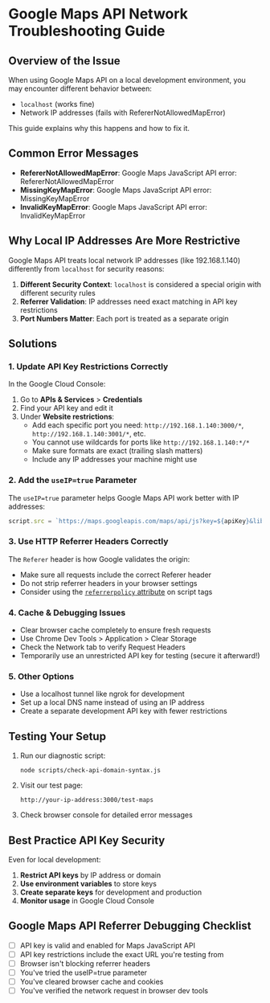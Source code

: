 # Google Maps API Network Troubleshooting Guide

## Overview of the Issue

When using Google Maps API on a local development environment, you may encounter different behavior between:
- `localhost` (works fine) 
- Network IP addresses (fails with RefererNotAllowedMapError)

This guide explains why this happens and how to fix it.

## Common Error Messages

- **RefererNotAllowedMapError**: Google Maps JavaScript API error: RefererNotAllowedMapError
- **MissingKeyMapError**: Google Maps JavaScript API error: MissingKeyMapError
- **InvalidKeyMapError**: Google Maps JavaScript API error: InvalidKeyMapError

## Why Local IP Addresses Are More Restrictive

Google Maps API treats local network IP addresses (like 192.168.1.140) differently from `localhost` for security reasons:

1. **Different Security Context**: `localhost` is considered a special origin with different security rules
2. **Referrer Validation**: IP addresses need exact matching in API key restrictions
3. **Port Numbers Matter**: Each port is treated as a separate origin

## Solutions

### 1. Update API Key Restrictions Correctly

In the Google Cloud Console:

1. Go to **APIs & Services** > **Credentials**
2. Find your API key and edit it
3. Under **Website restrictions**:
   - Add each specific port you need: `http://192.168.1.140:3000/*`, `http://192.168.1.140:3001/*`, etc.
   - You cannot use wildcards for ports like `http://192.168.1.140:*/*`
   - Make sure formats are exact (trailing slash matters)
   - Include any IP addresses your machine might use

### 2. Add the `useIP=true` Parameter

The `useIP=true` parameter helps Google Maps API work better with IP addresses:

```js
script.src = `https://maps.googleapis.com/maps/api/js?key=${apiKey}&libraries=places&callback=initMap&useIP=true`;
```

### 3. Use HTTP Referrer Headers Correctly

The `Referer` header is how Google validates the origin:

- Make sure all requests include the correct Referer header
- Do not strip referrer headers in your browser settings
- Consider using the [`referrerpolicy` attribute](https://developer.mozilla.org/en-US/docs/Web/HTML/Element/script#attr-referrerpolicy) on script tags

### 4. Cache & Debugging Issues

- Clear browser cache completely to ensure fresh requests
- Use Chrome Dev Tools > Application > Clear Storage
- Check the Network tab to verify Request Headers
- Temporarily use an unrestricted API key for testing (secure it afterward!)

### 5. Other Options

- Use a localhost tunnel like ngrok for development
- Set up a local DNS name instead of using an IP address
- Create a separate development API key with fewer restrictions

## Testing Your Setup

1. Run our diagnostic script:
   ```
   node scripts/check-api-domain-syntax.js
   ```

2. Visit our test page:
   ```
   http://your-ip-address:3000/test-maps
   ```

3. Check browser console for detailed error messages

## Best Practice API Key Security

Even for local development:

1. **Restrict API keys** by IP address or domain
2. **Use environment variables** to store keys
3. **Create separate keys** for development and production
4. **Monitor usage** in Google Cloud Console

## Google Maps API Referrer Debugging Checklist

- [ ] API key is valid and enabled for Maps JavaScript API
- [ ] API key restrictions include the exact URL you're testing from
- [ ] Browser isn't blocking referrer headers
- [ ] You've tried the useIP=true parameter
- [ ] You've cleared browser cache and cookies
- [ ] You've verified the network request in browser dev tools 
